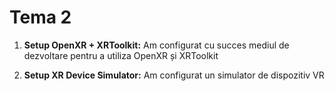 # Tema 2 

1. **Setup OpenXR + XRToolkit:** Am configurat cu succes mediul de dezvoltare pentru a utiliza OpenXR și XRToolkit 

2. **Setup XR Device Simulator:** Am configurat un simulator de dispozitiv VR 
